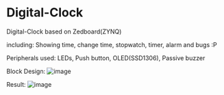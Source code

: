 # Digital-Clock
Digital-Clock based on Zedboard(ZYNQ)

including: Showing time, change time, stopwatch, timer, alarm and bugs :P

Peripherals used: LEDs, Push button, OLED(SSD1306), Passive buzzer

Block Design:
![image](https://user-images.githubusercontent.com/102744628/173553285-3bf3126f-d829-4122-ba73-be3c12bf0a21.png)


Result:
![image](https://user-images.githubusercontent.com/102744628/173554841-d36960d2-52ed-4514-8c60-8a0c46c4ebb9.png)
